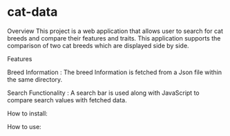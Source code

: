 # cat-data

Overview
This project is a web application that allows user to search for cat breeds and compare their features and traits. This application supports the comparison of two cat breeds which are displayed side by side.

Features

Breed Information : The breed Information is fetched from a Json file within the same directory.

Search Functionality : A search bar is used along with JavaScript to compare search values with fetched data.

How to install:

How to use:

